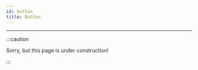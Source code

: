 ```yaml
---
id: button
title: Button
---
```


---------------

:::caution

Sorry, but this page is under construction!

:::